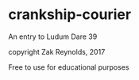 # crankship-courier
An entry to Ludum Dare 39


copyright Zak Reynolds, 2017

Free to use for educational purposes
